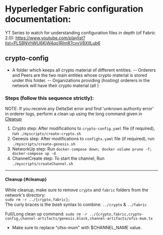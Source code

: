 # Hyperledger Fabric configuration documentation:
YT Series to watch for understanding configuration files in depth (of Fabric 2.0):
https://www.youtube.com/playlist?list=PLSBNVhWU6KjW4qo1RlmR7cvvV8XIILub6
## crypto-config
- A folder which keeps all crypto material of different entities. 
	-- Orderers and Peers are the two main entities whose crypto material is stored under this folder.
	-- Organizations providing (hosting) orderers in the network will have their crypto material (all ) 
  

### Steps (follow this sequence strictly):

NOTE: If you receive any DeltaSet error and find 'unknown authority error' in orderer logs, 
perform a clean up using the long command given in [Cleanup](#cleanup)

1. Crypto step: After modifications to `crypto-config.yaml` file (if required), run `./myscripts/create-crypto.sh`
2. Genesis step: After modifications to `configtx.yaml` file (if required), run `./myscripts/create-genesis.sh`
3. NetworkUp step: Run `docker-compose down; docker volume prune -f; docker-compose up -d`
4. ChannelCreate step: To start the channel, Run `./myscripts/createChannel.sh`


--- 
#### Cleanup {#cleanup}
While cleanup, make sure to remove `crypto` and `fabric` folders from the network's directory:  
`sudo rm -r ../{crypto,fabric};`  
The curly braces is the _bash_ syntax to combine: `../crypto` & `../fabric` 
  
Full/Long clean up command:
`sudo rm -r ../{crypto,fabric,crypto-config,channel-artifacts/genesis.block,channel-artifacts/ofss-mum.tx`

- Make sure to replace "ofss-mum" with $CHANNEL_NAME value.

